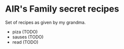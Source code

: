 # AIR's Family secret recipes

Set of recipes as given by my grandma.

* piza (TODO)
* sauses (TODO)
* read (TODO)
